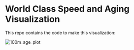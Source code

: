 # World Class Speed and Aging Visualization

This repo contains the code to make this visualization:

 ![100m_age_plot](https://github.com/user-attachments/assets/c2c9d16c-a3cb-4255-8a71-b3cb4e81220c)
